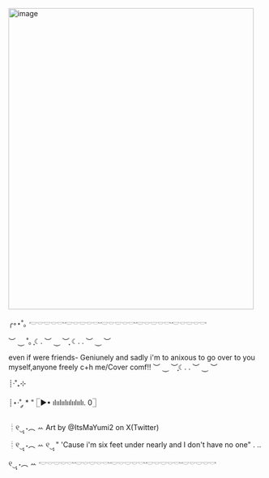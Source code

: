 <img src="blob:chrome-untrusted://media-app/9c311793-6eb1-44f5-88e8-395668b23e42" alt=""/><img width="484" height="594" alt="image" src="https://github.com/user-attachments/assets/a98619d1-fd85-4155-a0c3-7101fa9fe8de" />



╭◦⋆˚｡            𓎢𓎠𓎟𓎠𓎡𓎢𓎠𓎟𓎠𓎡𓎢𓎠𓎟𓎠𓎡𓎢𓎠𓎟𓎠𓎡𓎢𓎠𓎟𓎠𓎡

︶ ⏝ ˚｡    ִֶָ☾.  ︶ ⏝ ︶
ִֶָ☾.︎ . ︶ ⏝ ︶ 

even if were friends- Geniunely and sadly i'm to anixous to go over to you myself,anyone freely c+h me/Cover comf!!  ︶ ⏝ ︶ִֶָ☾. . ︶ ⏝ ︶ 

┊·˚₊⊹

┊⋆·˚ ༘ * "         𓉘▶• ılıılıılıılıılıılı. 0𓉝 

┊୧‿̩͙ ˖︵ ꕀ Art by @ItsMaYumi2 on X(Twitter)


┊୧‿̩͙ ˖︵ ꕀ                   ୧‿̩͙  " 'Cause i'm six feet under nearly and I don't have no one" . ..

୧‿̩͙ ˖︵ ꕀ  𓎢𓎠𓎟𓎠𓎡𓎢𓎠𓎟𓎠𓎡𓎢𓎠𓎟𓎠𓎡𓎢𓎠𓎟𓎠𓎡𓎢𓎠𓎟𓎠𓎡
